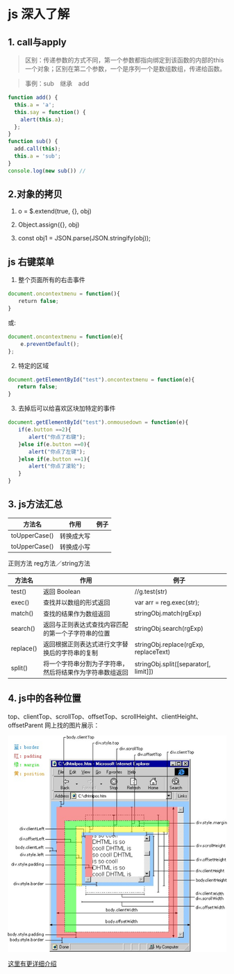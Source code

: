# js 深入了解

## 1. call与apply
> 区别：传递参数的方式不同，第一个参数都指向绑定到该函数的内部的this一个对象；区别在第二个参数，一个是序列一个是数组数组，传递给函数。

> 事例：sub　继承　add

```js
function add() {
  this.a = 'a';
  this.say = function() {
    alert(this.a);
  };
}
function sub() {
  add.call(this);
  this.a = 'sub';
}
console.log(new sub()) //
```

## 2.对象的拷贝


1. o = $.extend(true, {}, obj)

2. Object.assign({}, obj)

3. const obj1 = JSON.parse(JSON.stringify(obj));


## js 右键菜单

1. 整个页面所有的右击事件
```js
document.oncontextmenu = function(){
　　return false;
}
```
或:
```js
document.oncontextmenu = function(e){
    e.preventDefault();
};
```
2. 特定的区域
```js
document.getElementById("test").oncontextmenu = function(e){
   return false;
}
```
3. 去掉后可以给喜欢区块加特定的事件
```js
document.getElementById("test").onmousedown = function(e){
　　if(e.button ==2){
　　　　alert("你点了右键");
　　}else if(e.button ==0){
　　　　alert("你点了左键");
　　}else if(e.button ==1){
　　　　alert("你点了滚轮");
　　}
}
```

## 3. js方法汇总


方法名|作用|例子
---|---|---
toUpperCase()   |转换成大写      |
toUpperCase()   |转换成小写      |

正则方法 reg方法／string方法

方法名|作用|例子
---|---|---
test()          |返回 Boolean   | //g.test(str)
exec()          |查找并以数组的形式返回   | var arr = reg.exec(str);
match()         | 查找的结果作为数组返回  |stringObj.match(rgExp)
search()        |返回与正则表达式查找内容匹配的第一个子字符串的位置|stringObj.search(rgExp)
replace()       |返回根据正则表达式进行文字替换后的字符串的复制 | stringObj.replace(rgExp, replaceText)
split()         |将一个字符串分割为子字符串，然后将结果作为字符串数组返回|stringObj.split([separator[, limit]])


## 4. js中的各种位置

top、clientTop、scrollTop、offsetTop、scrollHeight、clientHeight、offsetParent
网上找的图片展示：

![](assets/js_pos.jpg)

[这里有更详细介绍](http://www.softwhy.com/forum.php?mod=viewthread&tid=8298)